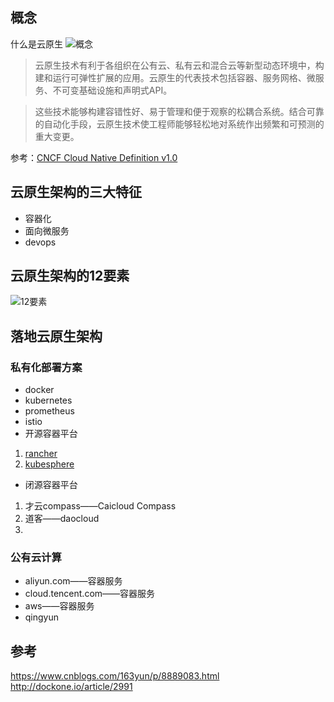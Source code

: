 ## 概念
什么是云原生
![概念](https://images2018.cnblogs.com/blog/1253350/201804/1253350-20180420105413629-330613768.jpg)

> 云原生技术有利于各组织在公有云、私有云和混合云等新型动态环境中，构建和运行可弹性扩展的应用。云原生的代表技术包括容器、服务网格、微服务、不可变基础设施和声明式API。

> 这些技术能够构建容错性好、易于管理和便于观察的松耦合系统。结合可靠的自动化手段，云原生技术使工程师能够轻松地对系统作出频繁和可预测的重大变更。

参考：[CNCF Cloud Native Definition v1.0](https://github.com/cncf/toc/blob/master/DEFINITION.md#%E4%B8%AD%E6%96%87%E7%89%88%E6%9C%AC)

## 云原生架构的三大特征

- 容器化
- 面向微服务
- devops

## 云原生架构的12要素

![12要素](https://images2018.cnblogs.com/blog/1253350/201804/1253350-20180420105556036-395873769.jpg)

## 落地云原生架构
### 私有化部署方案
- docker
- kubernetes
- prometheus
- istio
- 开源容器平台
1. [rancher](https://github.com/rancher/rancher)
2. [kubesphere](https://github.com/kubesphere/kubesphere)
- 闭源容器平台
1. 才云compass——Caicloud Compass
2. 道客——daocloud
3. 
### 公有云计算
- aliyun.com——容器服务
- cloud.tencent.com——容器服务
- aws——容器服务
- qingyun



## 参考
https://www.cnblogs.com/163yun/p/8889083.html
http://dockone.io/article/2991

